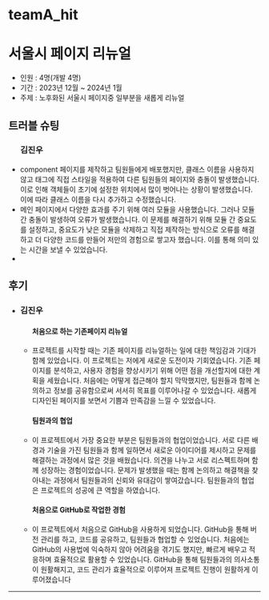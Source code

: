 # teamA_hit
<h1>서울시 페이지 리뉴얼</h1>

<ul>
  <li>인원 : 4명(개발 4명)</li>
  <li>기간 : 2023년 12월 ~ 2024년 1월</li>
  <li>주제 : 노후화된 서울시 페이지중 일부분을 새롭게 리뉴얼</li>
</ul>

<h2>트러블 슈팅</h2>
<ul>
  <h3>김진우</h3>
  <li>component 페이지를 제작하고 팀원들에게 배포했지만, 클래스 이름을 사용하지 않고 태그에 직접 스타일을 적용하여 다른 팀원들의 페이지와 충돌이 발생했습니다. 이로 인해 객체들이 초기에 설정한 위치에서 많이 벗어나는 상황이 발생했습니다. 이에 따라 클래스 이름을 다시 추가하고 수정했습니다.
  </li>
  <li>메인 페이지에서 다양한 효과를 주기 위해 여러 모듈을 사용했습니다. 그러나 모듈 간 충돌이 발생하여 오류가 발생했습니다. 이 문제를 해결하기 위해 모듈 간 중요도를 설정하고, 중요도가 낮은 모듈을 삭제하고 직접 제작하는 방식으로 오류를 해결하고 더 다양한 코드를 만들어 저만의 경험으로 쌓고자 했습니다. 이를 통해 의미 있는 시간을 보낼 수 있었습니다.</li>
  <li></li>
</ul>

<h2>후기</h2>
<ul>
  <li>
  <h3>김진우</h3>
    <ul>
      <h4>처음으로 하는 기존페이지 리뉴얼</h4>
      <li>프로젝트를 시작할 때는 기존 페이지를 리뉴얼하는 일에 대한 책임감과 기대가 함께 있었습니다. 이 프로젝트는 저에게 새로운 도전이자 기회였습니다. 기존 페이지를 분석하고, 사용자 경험을 향상시키기 위해 어떤 점을 개선할지에 대한 계획을 세웠습니다. 처음에는 어떻게 접근해야 할지 막막했지만, 팀원들과 함께 논의하고 정보를 공유함으로써 서서히 목표를 이루어나갈 수 있었습니다. 새롭게 디자인된 페이지를 보면서 기쁨과 만족감을 느낄 수 있었습니다.</li>
    <h4>팀원과의 협업</h4>
    <li>이 프로젝트에서 가장 중요한 부분은 팀원들과의 협업이었습니다. 서로 다른 배경과 기술을 가진 팀원들과 함께 일하면서 새로운 아이디어를 제시하고 문제를 해결하는 과정에서 많은 것을 배웠습니다. 의견을 나누고 서로 리스펙트하며 함께 성장하는 경험이었습니다. 문제가 발생했을 때는 함께 논의하고 해결책을 찾아내는 과정에서 팀원들과의 신뢰와 유대감이 쌓여갔습니다. 팀원들과의 협업은 프로젝트의 성공에 큰 역할을 하였습니다.</li>
      <h4>처음으로 GitHub로 작업한 경험</h4>
      <li>이 프로젝트에서 처음으로 GitHub을 사용하게 되었습니다. GitHub을 통해 버전 관리를 하고, 코드를 공유하고, 팀원들과 협업할 수 있었습니다. 처음에는 GitHub의 사용법에 익숙하지 않아 어려움을 겪기도 했지만, 빠르게 배우고 적응하며 효율적으로 활용할 수 있었습니다. GitHub을 통해 팀원들과의 의사소통이 원활해지고, 코드 관리가 효율적으로 이루어져 프로젝트 진행이 원활하게 이루어졌습니다</li>
    </ul>
  </li>
</ul>


------------------------------
